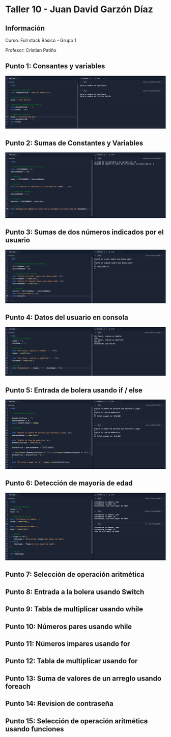 <h1>Taller 10 - Juan David Garzón Díaz</h1>

<h2>Información</h2>
<p>Curso: Full stack Básico - Grupo 1</p>
<p>Profesor: Cristian Patiño</p>

<h2>Punto 1: Consantes y variables</h2>
<img src= "./public/images/img-punto-1.PNG" alt= "punto 1">

<h2>Punto 2: Sumas de Constantes y Variables</h2>
<img src= "./public/images/img-punto-2.PNG" alt= "punto 2">

<h2>Punto 3: Sumas de dos números indicados por el usuario</h2>
<img src= "./public/images/img-punto-3.PNG" alt= "punto 3">

<h2>Punto 4: Datos del usuario en consola</h2>
<img src= "./public/images/img-punto-4.PNG" alt= "punto 4">

<h2>Punto 5: Entrada de bolera usando if / else</h2>
<img src= "./public/images/img-punto-5.PNG" alt= "punto 5">

<h2>Punto 6: Detección de mayoria de edad</h2>
<img src= "./public/images/img-punto-6.PNG" alt= "punto 6">

<h2>Punto 7: Selección de operación aritmética</h2>

<h2>Punto 8: Entrada a la bolera usando Switch</h2>

<h2>Punto 9: Tabla de multiplicar usando while</h2>

<h2>Punto 10: Números pares usando while</h2>

<h2>Punto 11: Números impares usando for</h2>

<h2>Punto 12: Tabla de multiplicar usando for</h2>

<h2>Punto 13: Suma de valores de un arreglo usando foreach</h2>

<h2>Punto 14: Revision de contraseña</h2>

<h2>Punto 15: Selección de operación aritmética usando funciones</h2>
